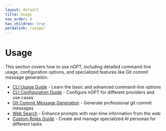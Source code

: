 ```yaml
---
layout: default
title: Usage
nav_order: 4
has_children: true
permalink: /usage/
---
```


# Usage

This section covers how to use nGPT, including detailed command-line usage, configuration options, and specialized features like Git commit message generation.

- [CLI Usage Guide](usage/cli_usage.md) - Learn the basic and advanced command-line options
- [CLI Configuration Guide](usage/cli_config.md) - Configure nGPT for different providers and use cases
- [Git Commit Message Generation](usage/gitcommsg.md) - Generate professional git commit messages
- [Web Search](usage/web_search.md) - Enhance prompts with real-time information from the web
- [Custom Roles Guide](usage/roles.md) - Create and manage specialized AI personas for different tasks